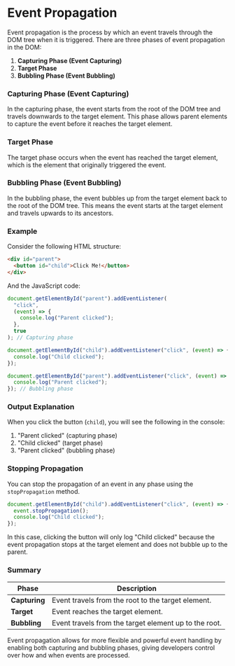 # Event Propagation

Event propagation is the process by which an event travels through the DOM tree when it is triggered. There are three phases of event propagation in the DOM:

1. **Capturing Phase (Event Capturing)**
2. **Target Phase**
3. **Bubbling Phase (Event Bubbling)**

### Capturing Phase (Event Capturing)

In the capturing phase, the event starts from the root of the DOM tree and travels downwards to the target element. This phase allows parent elements to capture the event before it reaches the target element.

### Target Phase

The target phase occurs when the event has reached the target element, which is the element that originally triggered the event.

### Bubbling Phase (Event Bubbling)

In the bubbling phase, the event bubbles up from the target element back to the root of the DOM tree. This means the event starts at the target element and travels upwards to its ancestors.

### Example

Consider the following HTML structure:

```html
<div id="parent">
  <button id="child">Click Me!</button>
</div>
```

And the JavaScript code:

```javascript
document.getElementById("parent").addEventListener(
  "click",
  (event) => {
    console.log("Parent clicked");
  },
  true
); // Capturing phase

document.getElementById("child").addEventListener("click", (event) => {
  console.log("Child clicked");
});

document.getElementById("parent").addEventListener("click", (event) => {
  console.log("Parent clicked");
}); // Bubbling phase
```

### Output Explanation

When you click the button (`child`), you will see the following in the console:

1. "Parent clicked" (capturing phase)
2. "Child clicked" (target phase)
3. "Parent clicked" (bubbling phase)

### Stopping Propagation

You can stop the propagation of an event in any phase using the `stopPropagation` method.

```javascript
document.getElementById("child").addEventListener("click", (event) => {
  event.stopPropagation();
  console.log("Child clicked");
});
```

In this case, clicking the button will only log "Child clicked" because the event propagation stops at the target element and does not bubble up to the parent.

### Summary

| Phase         | Description                                           |
| ------------- | ----------------------------------------------------- |
| **Capturing** | Event travels from the root to the target element.    |
| **Target**    | Event reaches the target element.                     |
| **Bubbling**  | Event travels from the target element up to the root. |

Event propagation allows for more flexible and powerful event handling by enabling both capturing and bubbling phases, giving developers control over how and when events are processed.
